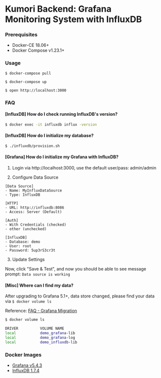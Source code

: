 # Kumori Backend: Grafana Monitoring System with InfluxDB

### Prerequisites

- Docker-CE 18.06+
- Docker Compose v1.23.1+

### Usage

    $ docker-compose pull

    $ docker-compose up

    $ open http://localhost:3000

### FAQ

#### [InfluxDB] How do I check running InfluxDB's version?

```bash
$ docker exec -it influxdb influx -version
```

#### [InfluxDB] How do I initialize my database?

```bash
$ ./influxdb/provision.sh
```


#### [Grafana] How do I initialize my Grafana with InfluxDB?

1. Login via http://localhost:3000, use the default user/pass: admin/admin

2. Configure Data Source

```
[Data Source]
- Name: MyInfluxDataSource
- Type: InfluxDB

[HTTP]
- URL: http://influxdb:8086
- Access: Server (Default)

[Auth]
- With Credentials (checked)
- other (unchecked)

[InfluxDB]
- Database: demo
- User: root
- Password: 5up3rS3cr3t
```

3. Update Settings

Now, click "Save & Test", and now you should be able to see message prompt: `Data source is working`


#### [Misc] Where can I find my data?

After upgrading to Grafana 5.1+, data store changed, please find your data via `$ docker volume ls`

Reference: [FAQ - Grafana Migration][faq-grafana-migration]

```bash
$ docker volume ls

DRIVER          VOLUME NAME
local           demo_grafana-lib
local           demo_grafana-log
local           demo_influxdb-lib
```

### Docker Images

- [Grafana v5.4.3][docker-image-grafana]
- [InfluxDB 1.7.4][docker-image-influxdb]

[docker-image-influxdb]: https://hub.docker.com/_/influxdb/
[docker-image-grafana]: https://hub.docker.com/r/grafana/grafana/
[faq-grafana-migration]: http://docs.grafana.org/installation/docker/#migration-from-a-previous-version-of-the-docker-container-to-5-1-or-later
